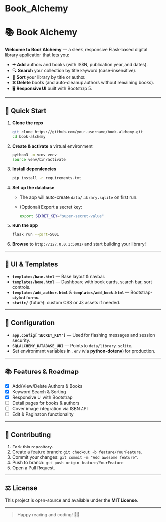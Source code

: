 # Book_Alchemy
# 📚 Book Alchemy

**Welcome to Book Alchemy** — a sleek, responsive Flask-based digital library application that lets you:

* ➕ **Add** authors and books (with ISBN, publication year, and dates).
* 🔍 **Search** your collection by title keyword (case-insensitive).
* 🔀 **Sort** your library by title or author.
* ❌ **Delete** books (and auto-cleanup authors without remaining books).
* 🖥 **Responsive UI** built with Bootstrap 5.

---

## 🚀 Quick Start

1. **Clone the repo**

   ```bash
   git clone https://github.com/your-username/book-alchemy.git
   cd book-alchemy
   ```
2. **Create & activate** a virtual environment

   ```bash
   python3 -m venv venv
   source venv/bin/activate
   ```
3. **Install dependencies**

   ```bash
   pip install -r requirements.txt
   ```
4. **Set up the database**

   * The app will auto-create `data/library.sqlite` on first run.
   * (Optional) Export a secret key:

     ```bash
     export SECRET_KEY="super-secret-value"
     ```
5. **Run the app**

   ```bash
   flask run --port=5001
   ```
6. **Browse** to `http://127.0.0.1:5001/` and start building your library!

---

## 🎨 UI & Templates

* **`templates/base.html`** — Base layout & navbar.
* **`templates/home.html`** — Dashboard with book cards, search bar, sort controls.
* **`templates/add_author.html`** & **`templates/add_book.html`** — Bootstrap-styled forms.
* **`static/`** (future): custom CSS or JS assets if needed.

---

## 🔧 Configuration

* **`app.config['SECRET_KEY']`** — Used for flashing messages and session security.
* **`SQLALCHEMY_DATABASE_URI`** — Points to `data/library.sqlite`.
* Set environment variables in `.env` (via **python-dotenv**) for production.

---

## 📚 Features & Roadmap

* [x] Add/View/Delete Authors & Books
* [x] Keyword Search & Sorting
* [x] Responsive UI with Bootstrap
* [ ] Detail pages for books & authors
* [ ] Cover image integration via ISBN API
* [ ] Edit & Pagination functionality

---

## 📝 Contributing

1. Fork this repository.
2. Create a feature branch: `git checkout -b feature/YourFeature`.
3. Commit your changes: `git commit -m "Add awesome feature"`.
4. Push to branch: `git push origin feature/YourFeature`.
5. Open a Pull Request.

---

## ⚖️ License

This project is open-source and available under the **MIT License**.

---

> Happy reading and coding! 📖✨

